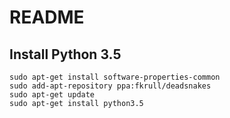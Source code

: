# README

## Install Python 3.5

```
sudo apt-get install software-properties-common
sudo add-apt-repository ppa:fkrull/deadsnakes
sudo apt-get update
sudo apt-get install python3.5
```